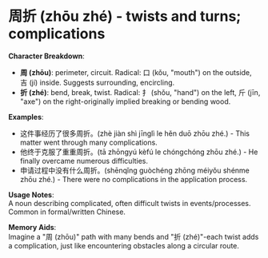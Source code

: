 # **周折 (zhōu zhé) - twists and turns; complications**

**Character Breakdown**:  
- **周 (zhōu)**: perimeter, circuit. Radical: 口 (kǒu, "mouth") on the outside, 吉 (jí) inside. Suggests surrounding, encircling.  
- **折 (zhé)**: bend, break, twist. Radical: 扌 (shǒu, "hand") on the left, 斤 (jīn, "axe") on the right-originally implied breaking or bending wood.

**Examples**:  
- 这件事经历了很多周折。(zhè jiàn shì jīnglì le hěn duō zhōu zhé.) - This matter went through many complications.  
- 他终于克服了重重周折。(tā zhōngyú kèfú le chóngchóng zhōu zhé.) - He finally overcame numerous difficulties.  
- 申请过程中没有什么周折。(shēnqǐng guòchéng zhōng méiyǒu shénme zhōu zhé.) - There were no complications in the application process.

**Usage Notes**:  
A noun describing complicated, often difficult twists in events/processes. Common in formal/written Chinese.

**Memory Aids**:  
Imagine a "周 (zhōu)" path with many bends and "折 (zhé)"-each twist adds a complication, just like encountering obstacles along a circular route.